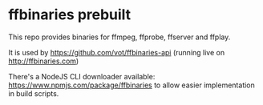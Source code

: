 # ffbinaries prebuilt

This repo provides binaries for ffmpeg, ffprobe, ffserver and ffplay.

It is used by https://github.com/vot/ffbinaries-api (running live on http://ffbinaries.com)

There's a NodeJS CLI downloader available: https://www.npmjs.com/package/ffbinaries
to allow easier implementation in build scripts.
